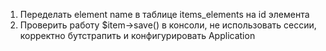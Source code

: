 1. Переделать element name в таблице items_elements на id элемента
2. Проверить работу $item->save() в консоли, не использовать сессии, корректно бутстрапить и конфигурировать Application
